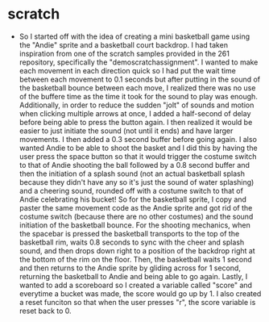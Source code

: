 # scratch

- So I started off with the idea of creating a mini basketball game using the "Andie" sprite and a basketball court backdrop. I had taken inspiration from one of the scratch samples provided in the 261 repository, specifically the "demoscratchassignment". I wanted to make each movement in each direction quick so I had put the wait time between each movement to 0.1 seconds but after putting in the sound of the basketball bounce between each move, I realized there was no use of the buffere time as the time it took for the sound to play was enough. Additionally, in order to reduce the sudden "jolt" of sounds and motion when clicking multiple arrows at once, I added a half-second of delay before being able to press the button again. I then realized it would be easier to just initiate the sound (not until it ends) and have larger movements. I then added a 0.3 second buffer before going again. I also wanted Andie to be able to shoot the basket and I did this by having the user press the space button so that it would trigger the costume switch to that of Andie shooting the ball followed by a 0.8 second buffer and then the initiation of a splash sound (not an actual basketball splash because they didn't have any so it's just the sound of water splashing) and a cheering sound, rounded off with a costume switch to that of Andie celebrating his bucket! So for the basketball sprite, I copy and paster the same movement code as the Andie sprite and got rid of the costume switch (because there are no other costumes) and the sound initiation of the basketball bounce. For the shooting mechanics, when the spacebar is pressed the basketball transports to the top of the basketball rim, waits 0.8 seconds to sync with the cheer and splash sound, and then drops down right to a position of the backdrop right at the bottom of the rim on the floor. Then, the basketball waits 1 second and then returns to the Andie sprite by gliding across for 1 second, returning the basketball to Andie and being able to go again. Lastly, I wanted to add a scoreboard so I created a variable called "score" and everytime a bucket was made, the score would go up by 1. I also created a reset funciton so that when the user presses "r", the score variable is reset back to 0.
